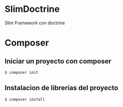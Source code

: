 # SlimDoctrine
Slim Framework con doctrine 

# Composer

## Iniciar un proyecto con composer

```bash
$ composer init
```

## Instalacion de librerias del proyecto

```
$ composer install
```
